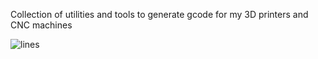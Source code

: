 Collection of utilities and tools to generate gcode for my 3D printers and CNC machines



![lines](https://github.com/walmeister/cnc-tools/assets/510571/ca40c144-7db2-4331-96d9-eddce480afc0)
